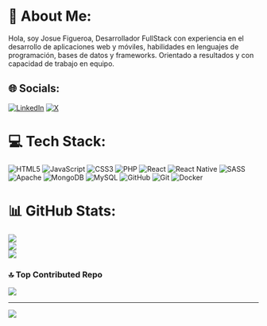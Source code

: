 # 💫 About Me:
Hola, soy Josue Figueroa, Desarrollador FullStack con experiencia en el desarrollo de aplicaciones web y móviles, habilidades en lenguajes de programación, bases de datos y frameworks. Orientado a resultados y con capacidad de trabajo en equipo.


## 🌐 Socials:
[![LinkedIn](https://img.shields.io/badge/LinkedIn-%230077B5.svg?logo=linkedin&logoColor=white)](https://linkedin.com/in/https://www.linkedin.com/in/josue-alejandro-figueroa-a0271121b/ ) [![X](https://img.shields.io/badge/X-black.svg?logo=X&logoColor=white)](https://x.com/@josuefi24999395) 

# 💻 Tech Stack:
![HTML5](https://img.shields.io/badge/html5-%23E34F26.svg?style=for-the-badge&logo=html5&logoColor=white) ![JavaScript](https://img.shields.io/badge/javascript-%23323330.svg?style=for-the-badge&logo=javascript&logoColor=%23F7DF1E) ![CSS3](https://img.shields.io/badge/css3-%231572B6.svg?style=for-the-badge&logo=css3&logoColor=white) ![PHP](https://img.shields.io/badge/php-%23777BB4.svg?style=for-the-badge&logo=php&logoColor=white) ![React](https://img.shields.io/badge/react-%2320232a.svg?style=for-the-badge&logo=react&logoColor=%2361DAFB) ![React Native](https://img.shields.io/badge/react_native-%2320232a.svg?style=for-the-badge&logo=react&logoColor=%2361DAFB) ![SASS](https://img.shields.io/badge/SASS-hotpink.svg?style=for-the-badge&logo=SASS&logoColor=white) ![Apache](https://img.shields.io/badge/apache-%23D42029.svg?style=for-the-badge&logo=apache&logoColor=white) ![MongoDB](https://img.shields.io/badge/MongoDB-%234ea94b.svg?style=for-the-badge&logo=mongodb&logoColor=white) ![MySQL](https://img.shields.io/badge/mysql-4479A1.svg?style=for-the-badge&logo=mysql&logoColor=white) ![GitHub](https://img.shields.io/badge/github-%23121011.svg?style=for-the-badge&logo=github&logoColor=white) ![Git](https://img.shields.io/badge/git-%23F05033.svg?style=for-the-badge&logo=git&logoColor=white) ![Docker](https://img.shields.io/badge/docker-%230db7ed.svg?style=for-the-badge&logo=docker&logoColor=white)
# 📊 GitHub Stats:
![](https://github-readme-stats.vercel.app/api?username=josueriver80&theme=dark&hide_border=false&include_all_commits=false&count_private=false)<br/>
![](https://github-readme-streak-stats.herokuapp.com/?user=josueriver80&theme=dark&hide_border=false)<br/>
![](https://github-readme-stats.vercel.app/api/top-langs/?username=josueriver80&theme=dark&hide_border=false&include_all_commits=false&count_private=false&layout=compact)

### 🔝 Top Contributed Repo
![](https://github-contributor-stats.vercel.app/api?username=josueriver80&limit=5&theme=dark&combine_all_yearly_contributions=true)

---
[![](https://visitcount.itsvg.in/api?id=josueriver80&icon=0&color=0)](https://visitcount.itsvg.in)

<!-- Proudly created with GPRM ( https://gprm.itsvg.in ) -->
